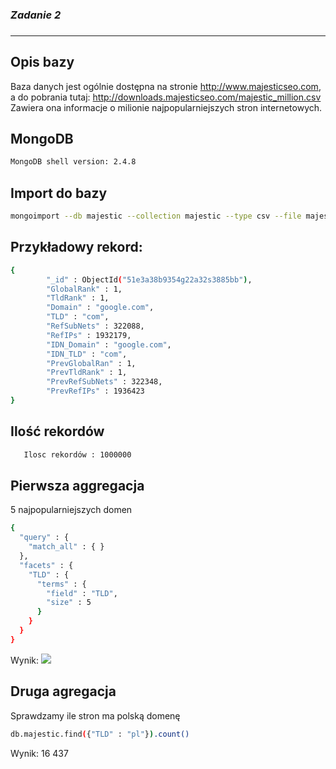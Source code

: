 ### *Zadanie 2*
### 
----

## Opis bazy

Baza danych jest ogólnie dostępna na stronie http://www.majesticseo.com, a do pobrania tutaj: http://downloads.majesticseo.com/majestic_million.csv
Zawiera ona informacje o milionie najpopularniejszych stron internetowych.

## MongoDB

```bash
MongoDB shell version: 2.4.8
```

## Import do bazy

```bash
mongoimport --db majestic --collection majestic --type csv --file majestic_million.csv
```

## Przykładowy rekord:

```bash
{
        "_id" : ObjectId("51e3a38b9354g22a32s3885bb"),
        "GlobalRank" : 1,
        "TldRank" : 1,
        "Domain" : "google.com",
        "TLD" : "com",
        "RefSubNets" : 322088,
        "RefIPs" : 1932179,
        "IDN_Domain" : "google.com",
        "IDN_TLD" : "com",
        "PrevGlobalRan" : 1,
        "PrevTldRank" : 1,
        "PrevRefSubNets" : 322348,
        "PrevRefIPs" : 1936423
}
```

## Ilość rekordów

```bash
   Ilosc rekordów : 1000000
```


## Pierwsza aggregacja

5 najpopularniejszych domen

```bash
{
  "query" : {
    "match_all" : { }
  },
  "facets" : {
    "TLD" : {
      "terms" : {
        "field" : "TLD",
        "size" : 5
      }
    }
  }
}
```

Wynik: 
![](http://kk12.pl/top5domen.jpg)

## Druga agregacja

Sprawdzamy ile stron ma polską domenę

```bash
db.majestic.find({"TLD" : "pl"}).count()
```

Wynik:
16 437
